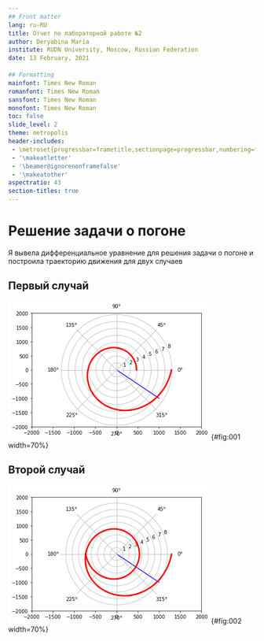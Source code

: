 ```yaml
---
## Front matter
lang: ru-RU
title: Отчет по лабораторной работе №2
author: Deryabina Maria
institute: RUDN University, Moscow, Russian Federation
date: 13 February, 2021

## Formatting
mainfont: Times New Roman
romanfont: Times New Roman
sansfont: Times New Roman
monofont: Times New Roman
toc: false
slide_level: 2
theme: metropolis
header-includes:
 - \metroset{progressbar=frametitle,sectionpage=progressbar,numbering=fraction}
 - '\makeatletter'
 - '\beamer@ignorenonframefalse'
 - '\makeatother'
aspectratio: 43
section-titles: true
---
```


# Решение задачи о погоне

Я вывела дифференциальное уравнение для решения задачи о погоне и построила траекторию движения для двух случаев

## Первый случай

![Траектория 1](image/tr.png){#fig:001 width=70%}

## Второй случай

![Траектория 2](image/tr2.png){#fig:002 width=70%}



